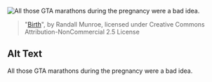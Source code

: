 ![All those GTA marathons during the pregnancy were a bad idea.](https://imgs.xkcd.com/comics/birth.png)
> "[Birth](https://xkcd.com/746/)", by Randall Munroe, licensed under Creative Commons Attribution-NonCommercial 2.5 License

## Alt Text
All those GTA marathons during the pregnancy were a bad idea.
